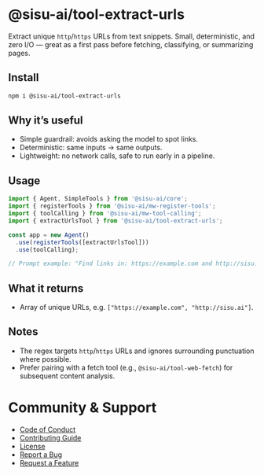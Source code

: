 # @sisu-ai/tool-extract-urls

Extract unique `http`/`https` URLs from text snippets. Small, deterministic, and zero I/O — great as a first pass before fetching, classifying, or summarizing pages.

## Install
```bash
npm i @sisu-ai/tool-extract-urls
```

## Why it’s useful
- Simple guardrail: avoids asking the model to spot links.
- Deterministic: same inputs → same outputs.
- Lightweight: no network calls, safe to run early in a pipeline.

## Usage
```ts
import { Agent, SimpleTools } from '@sisu-ai/core';
import { registerTools } from '@sisu-ai/mw-register-tools';
import { toolCalling } from '@sisu-ai/mw-tool-calling';
import { extractUrlsTool } from '@sisu-ai/tool-extract-urls';

const app = new Agent()
  .use(registerTools([extractUrlsTool]))
  .use(toolCalling);

// Prompt example: "Find links in: https://example.com and http://sisu.ai"
```

## What it returns
- Array of unique URLs, e.g. `["https://example.com", "http://sisu.ai"]`.

## Notes
- The regex targets `http`/`https` URLs and ignores surrounding punctuation where possible.
- Prefer pairing with a fetch tool (e.g., `@sisu-ai/tool-web-fetch`) for subsequent content analysis.

# Community & Support
- [Code of Conduct](https://github.com/finger-gun/sisu/blob/main/CODE_OF_CONDUCT.md)
- [Contributing Guide](https://github.com/finger-gun/sisu/blob/main/CONTRIBUTING.md)
- [License](https://github.com/finger-gun/sisu/blob/main/LICENSE)
- [Report a Bug](https://github.com/finger-gun/sisu/issues/new?template=bug_report.md)
- [Request a Feature](https://github.com/finger-gun/sisu/issues/new?template=feature_request.md)
